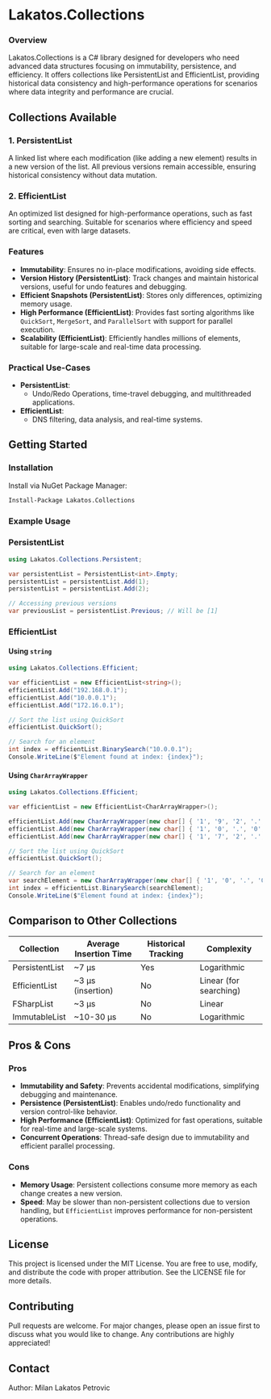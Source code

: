# Lakatos.Collections

### Overview
Lakatos.Collections is a C# library designed for developers who need advanced data structures focusing on immutability, persistence, and efficiency. It offers collections like PersistentList and EfficientList, providing historical data consistency and high-performance operations for scenarios where data integrity and performance are crucial.


## Collections Available
### 1. PersistentList
A linked list where each modification (like adding a new element) results in a new version of the list. All previous versions remain accessible, ensuring historical consistency without data mutation.

### 2. EfficientList
An optimized list designed for high-performance operations, such as fast sorting and searching. Suitable for scenarios where efficiency and speed are critical, even with large datasets. 

### Features
- **Immutability**: Ensures no in-place modifications, avoiding side effects.
- **Version History (PersistentList)**: Track changes and maintain historical versions, useful for undo features and debugging.
- **Efficient Snapshots (PersistentList)**: Stores only differences, optimizing memory usage.
- **High Performance (EfficientList)**: Provides fast sorting algorithms like `QuickSort`, `MergeSort`, and `ParallelSort` with support for parallel execution.
- **Scalability (EfficientList)**: Efficiently handles millions of elements, suitable for large-scale and real-time data processing.


### Practical Use-Cases
- **PersistentList**:
  - Undo/Redo Operations, time-travel debugging, and multithreaded applications.
- **EfficientList**:
  - DNS filtering, data analysis, and real-time systems.



## Getting Started
### Installation
Install via NuGet Package Manager:

```bash
Install-Package Lakatos.Collections
```
### Example Usage

### PersistentList
```csharp
using Lakatos.Collections.Persistent;

var persistentList = PersistentList<int>.Empty;
persistentList = persistentList.Add(1);
persistentList = persistentList.Add(2);

// Accessing previous versions
var previousList = persistentList.Previous; // Will be [1]
```

### EfficientList

#### Using `string`

```csharp
using Lakatos.Collections.Efficient;

var efficientList = new EfficientList<string>();
efficientList.Add("192.168.0.1");
efficientList.Add("10.0.0.1");
efficientList.Add("172.16.0.1");

// Sort the list using QuickSort
efficientList.QuickSort();

// Search for an element
int index = efficientList.BinarySearch("10.0.0.1");
Console.WriteLine($"Element found at index: {index}");
```

#### Using `CharArrayWrapper`

```csharp
using Lakatos.Collections.Efficient;

var efficientList = new EfficientList<CharArrayWrapper>();

efficientList.Add(new CharArrayWrapper(new char[] { '1', '9', '2', '.', '1', '6', '8', '.', '0', '.', '1' }));
efficientList.Add(new CharArrayWrapper(new char[] { '1', '0', '.', '0', '.', '0', '.', '1' }));
efficientList.Add(new CharArrayWrapper(new char[] { '1', '7', '2', '.', '1', '6', '.', '0', '.', '1' }));

// Sort the list using QuickSort
efficientList.QuickSort();

// Search for an element
var searchElement = new CharArrayWrapper(new char[] { '1', '0', '.', '0', '.', '0', '.', '1' });
int index = efficientList.BinarySearch(searchElement);
Console.WriteLine($"Element found at index: {index}");
```

## Comparison to Other Collections

| Collection      | Average Insertion Time | Historical Tracking | Complexity                |
|-----------------|------------------------|---------------------|---------------------------|
| PersistentList  | ~7 µs                  | Yes                 | Logarithmic               |
| EfficientList   | ~3 µs (insertion)      | No                  | Linear (for searching)    |
| FSharpList      | ~3 µs                  | No                  | Linear                    |
| ImmutableList   | ~10-30 µs              | No                  | Logarithmic               |

## Pros & Cons

### Pros
- **Immutability and Safety**: Prevents accidental modifications, simplifying debugging and maintenance.
- **Persistence (PersistentList)**: Enables undo/redo functionality and version control-like behavior.
- **High Performance (EfficientList)**: Optimized for fast operations, suitable for real-time and large-scale systems.
- **Concurrent Operations**: Thread-safe design due to immutability and efficient parallel processing.

### Cons
- **Memory Usage**: Persistent collections consume more memory as each change creates a new version.
- **Speed**: May be slower than non-persistent collections due to version handling, but `EfficientList` improves performance for non-persistent operations.



## License
This project is licensed under the MIT License. You are free to use, modify, and distribute the code with proper attribution. See the LICENSE file for more details.

## Contributing
Pull requests are welcome. For major changes, please open an issue first to discuss what you would like to change. Any contributions are highly appreciated!

## Contact
Author: Milan Lakatos Petrovic

